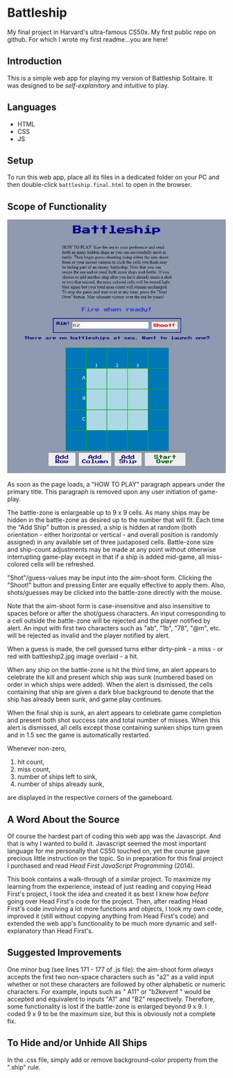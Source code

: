 # Battleship

My final project in Harvard's ultra-famous CS50x. 
My first public repo on github.
For which I wrote my first readme...you are here!

## Introduction

This is a simple web app for playing my version of Battleship Solitaire. It was designed to be *self-explanitory* and *intuitive* to play. 

## Languages 

- HTML 
- CSS 
- JS

## Setup

To run this web app, place all its files in a dedicated folder on your PC and then double-click `battleship.final.html` to open in the browser.

## Scope of Functionality

![Screenshot](whenOpened.jpg)

As soon as the page loads, a "HOW TO PLAY" paragraph appears under the primary title. This paragraph is removed upon any user initiation of game-play. 

The battle-zone is enlargeable up to 9 x 9 cells. As many ships may be hidden in the battle-zone as desired up to the number that will fit. Each time the "Add Ship" button is pressed, a ship is hidden at random (both orientation - either horizontal or vertical - and overall position is randomly assigned) in any available set of three juxtaposed cells. Battle-zone size and ship-count adjustments may be made at any point without otherwise interrupting game-play except in that if a ship is added mid-game, all miss-colored cells will be refreshed. 

"Shot"/guess-values may be input into the aim-shoot form. Clicking the "Shoot!" button and pressing Enter are equally effective to apply them. Also, shots/guesses may be clicked into the battle-zone directly with the mouse. 

Note that the aim-shoot form is case-insensitive and also insensitive to spaces before or after the shot/guess characters. An input corresponding to a cell outside the battle-zone will be rejected and the player notified by alert. An input with first two characters such as "ab", "1b", "78", "@m", etc. will be rejected as invalid and the player notified by alert. 

When a guess is made, the cell guessed turns either dirty-pink - a miss - or red with battleship2.jpg image overlaid - a hit. 

When any ship on the battle-zone is hit the third time, an alert appears to celebrate the kill and present which ship was sunk (numbered based on order in which ships were added). When the alert is dismissed, the cells containing that ship are given a dark blue background to denote that the ship has already been sunk, and game play continues.

When the final ship is sunk, an alert appears to celebrate game completion and present both shot success rate and total number of misses. When this alert is dismissed, all cells except those containing sunken ships turn green and in 1.5 sec the game is automatically restarted.

Whenever non-zero, 
1. hit count, 
2. miss count, 
3. number of ships left to sink,  
4. number of ships already sunk,

are displayed in the respective corners of the gameboard. 

## A Word About the Source

Of course the hardest part of coding this web app was the Javascript. And that is why I wanted to build it. Javascript seemed the most important language for me personally that CS50 touched on, yet the course gave precious little instruction on the topic. So in preparation for this final project I purchased and read *Head First JavaScript Programming* (2014). 

This book contains a walk-through of a similar project. To maximize my learning from the experience, instead of just reading and copying Head First's project, I took the idea and created it as best I knew how *before* going over Head First's code for the project. Then, after reading Head First's code involving a lot more functions and objects, I took my own code, improved it (still without copying anything from Head First's code) and extended the web app's functionality to be much more dynamic and self-explanatory than Head First's.

## Suggested Improvements

One minor bug (see lines 171 - 177 of .js file): the aim-shoot form *always* accepts the first two non-space characters such as "a2" as a valid input whether or not these characters are followed by other alphabetic or numeric characters. For example, inputs such as "  A11" or "b2kevenf  " would be accepted and equivalent to inputs "A1" and "B2" respectively. Therefore, some functionality is lost if the battle-zone is enlarged beyond 9 x 9. I coded 9 x 9 to be the maximum size, but this is obviously not a complete fix. 

## To Hide and/or Unhide All Ships

In the .css file, simply add or remove background-color property from the ".ship" rule.
